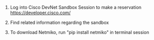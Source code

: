 
1) Log into Cisco DevNet Sandbox Session to make a reservation
   https://developer.cisco.com/

2) Find related information regarding the sandbox

3) To download Netmiko, run "pip install netmiko" in terminal session
